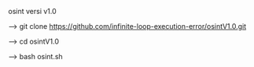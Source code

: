 osint versi v1.0

--> git clone https://github.com/infinite-loop-execution-error/osintV1.0.git

--> cd osintV1.0

--> bash osint.sh
